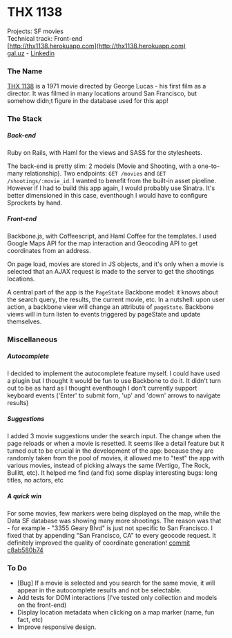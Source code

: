 # THX 1138

Projects: SF movies  
Technical track: Front-end  
[http://thx1138.herokuapp.com](http://thx1138.herokuapp.com)  
[gal.uz](http://gal.uz) - [Linkedin](http://www.linkedin.com/in/guillaumegaluz)   

### The Name

[THX 1138](http://en.wikipedia.org/wiki/THX_1138) is a 1971 movie directed by George Lucas - his first film as a director. It was filmed in many locations around San Francisco, but somehow didn;t figure in the database used for this app!

### The Stack

##### Back-end
Ruby on Rails, with Haml for the views and SASS for the stylesheets.

The back-end is pretty slim: 2 models (Movie and Shooting, with a one-to-many relationship). Two endpoints: `GET /movies` and `GET /shootings/:movie_id`.
I wanted to benefit from the built-in asset pipeline. However if I had to build this app again, I would probably use Sinatra. It's better dimensioned in this case, eventhough I would have to configure Sprockets by hand.

##### Front-end
Backbone.js, with Coffeescript, and Haml Coffee for the templates. I used Google Maps API for the map interaction and Geocoding API to get coordinates from an address. 

On page load, movies are stored in JS objects, and it's only when a movie is selected that an AJAX request is made to the server to get the shootings locations.

A central part of the app is the `PageState` Backbone model: it knows about the search query, the results, the current movie, etc. In a nutshell: upon user action, a backbone view will change an attribute of `pageState`. Backbone views will in turn listen to events triggered by pageState and update themselves.

### Miscellaneous

##### Autocomplete

I decided to implement the autocomplete feature myself. I could have used a plugin but I thought it would be fun to use Backbone to do it. It didn't turn out to be as hard as I thought eventhough I don't currently support keyboard events ('Enter' to submit forn, 'up' and 'down' arrows to navigate results)

##### Suggestions

I added 3 movie suggestions under the search input. The change when the page reloads or when a movie is resetted. It seems like a detail feature but it turned out to be crucial in the development of the app: because they are randomly taken from the pool of movies, it allowed me to "test" the app with various movies, instead of picking always the same (Vertigo, The Rock, Bullitt, etc). It helped me find (and fix) some display interesting bugs: long titles, no actors, etc

##### A quick win

For some movies, few markers were being displayed on the map, while the Data SF database was showing many more shootings. The reason was that - for example - "3355 Geary Blvd" is just not specific to San Francisco. I fixed that by appending "San Francisco, CA" to every geocode request. It definitely improved the quality of coordinate generation! [commit c8ab580b74](https://github.com/guillaumegaluz/thx1138/commit/c8ab580b742663cb862e7301014c8e44196a71a8)

### To Do

- [Bug] If a movie is selected and you search for the same movie, it will appear in the autocomplete results and not be selectable.
- Add tests for DOM interactions (I've tested only collection and models on the front-end)
- Display location metadata when clicking on a map marker (name, fun fact, etc)
- Improve responsive design.

